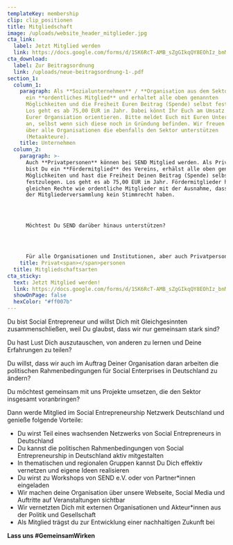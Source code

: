 ```yaml
---
templateKey: membership
clip: clip_positionen
title: Mitgliedschaft
image: /uploads/website_header_mitglieder.jpg
cta_link:
  label: Jetzt Mitglied werden
  link: https://docs.google.com/forms/d/1SK6RcT-AMB_sZgGIkqQY8EOhIz_bnMuVSuJ7zCmd4Mg/viewform?edit_requested=true
cta_download:
  label: Zur Beitragsordnung
  link: /uploads/neue-beitragsordnung-1-.pdf
section_1:
  column_1:
    paragraph: Als **Sozialunternehmen** / **Organisation aus dem Sektor** seid Ihr
      ein **ordentliches Mitglied** und erhaltet alle oben genannten
      Möglichkeiten und die Freiheit Euren Beitrag (Spende) selbst festzulegen.
      Los geht es ab 75,00 EUR im Jahr. Dabei könnt Ihr Euch am Umsatz und Alter
      Eurer Organsiation orientieren. Bitte meldet Euch mit Euren Unternehmen
      an, selbst wenn sich diese noch in Gründung befinden. Wir freuen uns auch
      über alle Organisationen die ebenfalls den Sektor unterstützen
      (Metaakteure).
    title: Unternehmen
  column_2:
    paragraph: >-
      Auch **Privatpersonen** können bei SEND Mitglied werden. Als Privatperson
      bist Du ein **Fördermitglied** des Vereins, erhälst alle oben genannten
      Möglichkeiten und hast die Freiheit Deinen Beitrag (Spende) selbst
      festzulegen. Los geht es ab 75,00 EUR im Jahr. Fördermitglieder haben die
      gleichen Rechte wie ordentliche Mitglieder mit der Ausnahme, dass sie in
      der Mitgliederversammlung kein Stimmrecht haben.




      Möchtest Du SEND darüber hinaus unterstützen?




      Für alle Organisationen und Institutionen, aber auch Privatpersonen, besteht die Option einer **Förderpartnerschaft**. Die Möglichkeiten und Rahmenbedingungen besprechen wir individuell und persönlich mit Euch. Kontaktiert hierzu bitte Katrin unter: katrin.elsemann@send-ev.de
    title: Privat<span></span>personen
  title: Mitgliedschaftsarten
cta_sticky:
  text: Jetzt Mitglied werden!
  link: https://docs.google.com/forms/d/1SK6RcT-AMB_sZgGIkqQY8EOhIz_bnMuVSuJ7zCmd4Mg/viewform?edit_requested=true
  showOnPage: false
  hexColor: "#ff007b"
---
```

Du bist Social Entrepreneur und willst Dich mit Gleichgesinnten zusammenschließen, weil Du glaubst, dass wir nur gemeinsam stark sind?

Du hast Lust Dich auszutauschen, von anderen zu lernen und Deine Erfahrungen zu teilen?

Du willst, dass wir auch im Auftrag Deiner Organisation daran arbeiten die politischen Rahmenbedingungen für Social Enterprises in Deutschland zu ändern?

Du möchtest gemeinsam mit uns Projekte umsetzen, die den Sektor insgesamt voranbringen?

Dann werde Mitglied im Social Entrepreneurship Netzwerk Deutschland und genieße folgende Vorteile:

* Du wirst Teil eines wachsenden Netzwerks von Social Entrepreneurs in Deutschland
* Du kannst die politischen Rahmenbedingungen von Social Entrepreneurship in Deutschland aktiv mitgestalten
* In thematischen und regionalen Gruppen kannst Du Dich effektiv vernetzen und eigene Ideen realisieren
* Du wirst zu Workshops von SEND e.V. oder von Partner*innen eingeladen
* Wir machen deine Organisation über unsere Webseite, Social Media und Auftritte auf Veranstaltungen sichtbar
* Wir vernetzten Dich mit externen Organisationen und Akteur*innen aus der Politik und Gesellschaft
* Als Mitglied trägst du zur Entwicklung einer nachhaltigen Zukunft bei

**Lass uns #GemeinsamWirken**